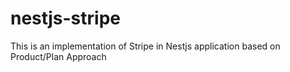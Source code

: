 # nestjs-stripe
This is an implementation of Stripe in Nestjs application based on Product/Plan Approach
